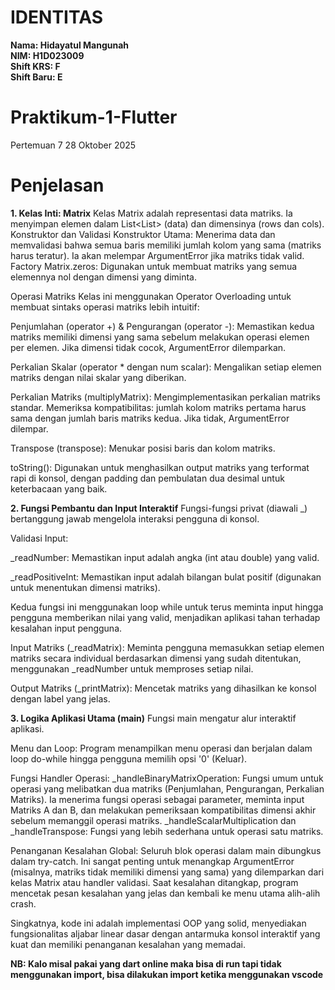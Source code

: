 # IDENTITAS

**Nama: Hidayatul Mangunah**  
**NIM: H1D023009**  
**Shift KRS: F**  
**Shift Baru: E**

# Praktikum-1-Flutter
Pertemuan 7
28 Oktober 2025

# Penjelasan
**1. Kelas Inti: Matrix**
Kelas Matrix adalah representasi data matriks. Ia menyimpan elemen dalam List<List<num>> (data) dan dimensinya (rows dan cols).
Konstruktor dan Validasi
Konstruktor Utama: Menerima data dan memvalidasi bahwa semua baris memiliki jumlah kolom yang sama (matriks harus teratur). Ia akan melempar ArgumentError jika matriks tidak valid.
Factory Matrix.zeros: Digunakan untuk membuat matriks yang semua elemennya nol dengan dimensi yang diminta.

Operasi Matriks
Kelas ini menggunakan Operator Overloading untuk membuat sintaks operasi matriks lebih intuitif:

Penjumlahan (operator +) & Pengurangan (operator -): Memastikan kedua matriks memiliki dimensi yang sama sebelum melakukan operasi elemen per elemen. Jika dimensi tidak cocok, ArgumentError dilemparkan.

Perkalian Skalar (operator * dengan num scalar): Mengalikan setiap elemen matriks dengan nilai skalar yang diberikan.

Perkalian Matriks (multiplyMatrix): Mengimplementasikan perkalian matriks standar. Memeriksa kompatibilitas: jumlah kolom matriks pertama harus sama dengan jumlah baris matriks kedua. Jika tidak, ArgumentError dilempar.

Transpose (transpose): Menukar posisi baris dan kolom matriks.

toString(): Digunakan untuk menghasilkan output matriks yang terformat rapi di konsol, dengan padding dan pembulatan dua desimal untuk keterbacaan yang baik.

**2. Fungsi Pembantu dan Input Interaktif**
Fungsi-fungsi privat (diawali _) bertanggung jawab mengelola interaksi pengguna di konsol.

Validasi Input:

_readNumber: Memastikan input adalah angka (int atau double) yang valid.

_readPositiveInt: Memastikan input adalah bilangan bulat positif (digunakan untuk menentukan dimensi matriks).

Kedua fungsi ini menggunakan loop while untuk terus meminta input hingga pengguna memberikan nilai yang valid, menjadikan aplikasi tahan terhadap kesalahan input pengguna.

Input Matriks (_readMatrix): Meminta pengguna memasukkan setiap elemen matriks secara individual berdasarkan dimensi yang sudah ditentukan, menggunakan _readNumber untuk memproses setiap nilai.

Output Matriks (_printMatrix): Mencetak matriks yang dihasilkan ke konsol dengan label yang jelas.

**3. Logika Aplikasi Utama (main)**
Fungsi main mengatur alur interaktif aplikasi.

Menu dan Loop: Program menampilkan menu operasi dan berjalan dalam loop do-while hingga pengguna memilih opsi '0' (Keluar).

Fungsi Handler Operasi:
_handleBinaryMatrixOperation: Fungsi umum untuk operasi yang melibatkan dua matriks (Penjumlahan, Pengurangan, Perkalian Matriks). Ia menerima fungsi operasi sebagai parameter, meminta input Matriks A dan B, dan melakukan pemeriksaan kompatibilitas dimensi akhir sebelum memanggil operasi matriks.
_handleScalarMultiplication dan _handleTranspose: Fungsi yang lebih sederhana untuk operasi satu matriks.

Penanganan Kesalahan Global: Seluruh blok operasi dalam main dibungkus dalam try-catch. Ini sangat penting untuk menangkap ArgumentError (misalnya, matriks tidak memiliki dimensi yang sama) yang dilemparkan dari kelas Matrix atau handler validasi. Saat kesalahan ditangkap, program mencetak pesan kesalahan yang jelas dan kembali ke menu utama alih-alih crash.

Singkatnya, kode ini adalah implementasi OOP yang solid, menyediakan fungsionalitas aljabar linear dasar dengan antarmuka konsol interaktif yang kuat dan memiliki penanganan kesalahan yang memadai.


**NB: Kalo misal pakai yang dart online maka bisa di run tapi tidak menggunakan import, bisa dilakukan import ketika menggunakan vscode**
